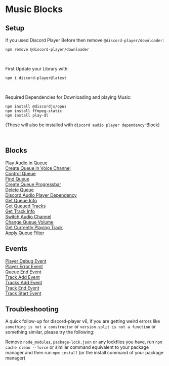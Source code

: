 # Music Blocks

## Setup

If you used Discord Player Before then remove `@discord-player/downloader`:  
```
npm remove @discord-player/downloader
```

<br>

First Update your Library with:  

```
npm i discord-player@latest
```

<br>

Required Dependencies for Downloading and playing Music:  

```
npm install @discordjs/opus
npm install ffmpeg-static
npm install play-dl
```

(These will also be installed with `discord audio player dependency`-Block)

<br>

## Blocks
[Play Audio in Queue](/Music%20Blocks/play_audio_in_queue.js)  
[Create Queue in Voice Channel](/Music%20Blocks/create_queue_in_vc.js)  
[Control Queue](/Music%20Blocks/control_queue.js)  
[Find Queue](/Music%20Blocks/find_queue.js)  
[Create Queue Progressbar](/Music%20Blocks/create_queue_progressbar.js)  
[Delete Queue](/Music%20Blocks/delete_queue.js)  
[Discord Audio Player Dependency](/Music%20Blocks/discord_audio_player_dependency.js)  
[Get Queue Info](/Music%20Blocks/get_queue_info.js)  
[Get Queued Tracks](/Music%20Blocks/get_queue_tracks.js)  
[Get Track Info](/Music%20Blocks/get_track_info.js)  
[Switch Audio Channel](/Music%20Blocks/switch_audio_channel.js)  
[Change Queue Volume](/Music%20Blocks/change_queue_volume.js)  
[Get Currently Playing Track](/Music%20Blocks/get_currently_playing_track.js)  
[Apply Queue Filter](/Music%20Blocks/apply_queue_filter.js)


## Events
[Player Debug Event](/Music%20Blocks/player_debug_event.js)  
[Player Error Event](/Music%20Blocks/player_error_event.js)  
[Queue End Event](/Music%20Blocks/queue_end_event.js)  
[Track Add Event](/Music%20Blocks/track_add_event.js)  
[Tracks Add Event](/Music%20Blocks/tracks_add_event.js)  
[Track End Event](/Music%20Blocks/track_end_event.js)  
[Track Start Event](/Music%20Blocks/track_start_event.js)  

## Troubleshooting
A quick follow-up for discord-player v6, if you are getting weird errors like `something is not a constructor` or `version.split is not a function` or something similar, please try the following:

Remove `node_modules`, `package-lock.json` or any lockfiles you have, run `npm cache clean --force` or similar command equivalent to your package manager and then run `npm install` (or the install command of your package manager)